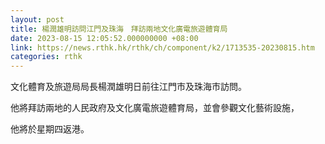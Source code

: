 ```yaml
---
layout: post
title: 楊潤雄明訪問江門及珠海　拜訪兩地文化廣電旅遊體育局
date: 2023-08-15 12:05:52.000000000 +08:00
link: https://news.rthk.hk/rthk/ch/component/k2/1713535-20230815.htm
categories: rthk
---
```


文化體育及旅遊局局長楊潤雄明日前往江門市及珠海市訪問。

他將拜訪兩地的人民政府及文化廣電旅遊體育局，並會參觀文化藝術設施，

他將於星期四返港。
